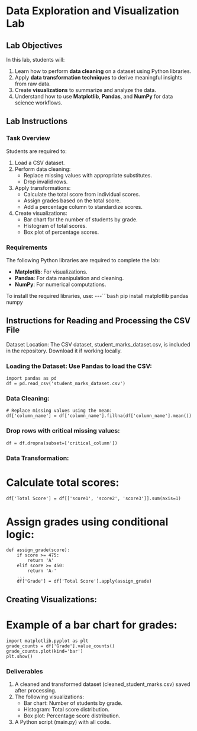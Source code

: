 # Data Exploration and Visualization Lab

## Lab Objectives
In this lab, students will:
1. Learn how to perform **data cleaning** on a dataset using Python libraries.
2. Apply **data transformation techniques** to derive meaningful insights from raw data.
3. Create **visualizations** to summarize and analyze the data.
4. Understand how to use **Matplotlib**, **Pandas**, and **NumPy** for data science workflows.


## Lab Instructions
### Task Overview
Students are required to:
1. Load a CSV dataset.
2. Perform data cleaning:
   - Replace missing values with appropriate substitutes.
   - Drop invalid rows.
3. Apply transformations:
   - Calculate the total score from individual scores.
   - Assign grades based on the total score.
   - Add a percentage column to standardize scores.
4. Create visualizations:
   - Bar chart for the number of students by grade.
   - Histogram of total scores.
   - Box plot of percentage scores.


### Requirements
The following Python libraries are required to complete the lab:
- **Matplotlib**: For visualizations.
- **Pandas**: For data manipulation and cleaning.
- **NumPy**: For numerical computations.

To install the required libraries, use:
---```bash
	pip install matplotlib pandas numpy


## Instructions for Reading and Processing the CSV File
Dataset Location: The CSV dataset, student_marks_dataset.csv, is included in the repository. Download it if working locally.

### Loading the Dataset: Use Pandas to load the CSV:
	import pandas as pd
	df = pd.read_csv('student_marks_dataset.csv')

### Data Cleaning:
	# Replace missing values using the mean:
	df['column_name'] = df['column_name'].fillna(df['column_name'].mean())

### Drop rows with critical missing values:
	df = df.dropna(subset=['critical_column'])

### Data Transformation:
# Calculate total scores:
	df['Total Score'] = df[['score1', 'score2', 'score3']].sum(axis=1)

# Assign grades using conditional logic:
	def assign_grade(score):
		if score >= 475:
			return 'A'
		elif score >= 450:
			return 'A-'
		...
		df['Grade'] = df['Total Score'].apply(assign_grade)

## Creating Visualizations:
# Example of a bar chart for grades:
	import matplotlib.pyplot as plt
	grade_counts = df['Grade'].value_counts()
	grade_counts.plot(kind='bar')
	plt.show()


### Deliverables
1. A cleaned and transformed dataset (cleaned_student_marks.csv) saved after processing.
2. The following visualizations:
	- Bar chart: Number of students by grade.
	- Histogram: Total score distribution.
	- Box plot: Percentage score distribution.
3. A Python script (main.py) with all code.
